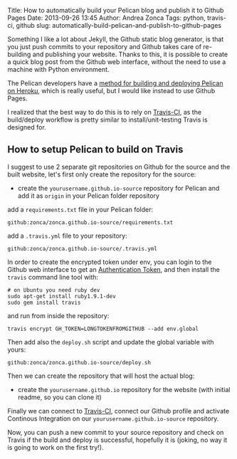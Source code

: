 Title: How to automatically build your Pelican blog and publish it to Github Pages
Date: 2013-09-26 13:45
Author: Andrea Zonca
Tags: python, travis-ci, github
slug: automatically-build-pelican-and-publish-to-github-pages

Something I like a lot about Jekyll, the Github static blog generator, is that you just push commits to your repository and Github takes care of re-building and publishing your website.
Thanks to this, it is possible to create a quick blog post from the Github web interface, without the need to use a machine with Python environment.

The Pelican developers have a [method for building and deploying Pelican on Heroku](http://blog.getpelican.com/using-pelican-with-heroku.html), which is really useful, but I would like instead to use Github Pages.

I realized that the best way to do this is to rely on [Travis-CI](https://travis-ci.org/), as the build/deploy workflow is pretty similar to install/unit-testing Travis is designed for.

## How to setup Pelican to build on Travis

I suggest to use 2 separate git repositories on Github for the source and the built website, let's first only create the repository for the source:

* create the `yourusername.github.io-source` repository for Pelican and add it as `origin` in your Pelican folder repository

add a `requirements.txt` file in your Pelican folder:

    github:zonca/zonca.github.io-source/requirements.txt

add a `.travis.yml` file to your repository:

    github:zonca/zonca.github.io-source/.travis.yml

In order to create the encrypted token under env, you can login to the Github web interface to get an [Authentication Token](https://help.github.com/articles/creating-an-access-token-for-command-line-use), and then install the `travis` command line tool with:

    # on Ubuntu you need ruby dev
    sudo apt-get install ruby1.9.1-dev
    sudo gem install travis

and run from inside the repository:

    travis encrypt GH_TOKEN=LONGTOKENFROMGITHUB --add env.global

Then add also the `deploy.sh` script and update the global variable with yours:

    github:zonca/zonca.github.io-source/deploy.sh

Then we can create the repository that will host the actual blog:

* create the `yourusername.github.io` repository for the website (with initial readme, so you can clone it)

Finally we can connect to [Travis-CI](https://travis-ci.org/), connect our Github profile and activate Continous Integration on our `yourusername.github.io-source` repository.

Now, you can push a new commit to your source repository and check on Travis if the build and deploy is successful, hopefully it is (joking, no way it is going to work on the first try!).
